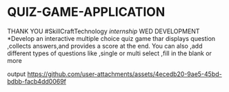 # QUIZ-GAME-APPLICATION
 THANK YOU #SkillCraftTechnology
*internship*
WED DEVELOPMENT
*Develop an interactive multiple choice quiz game thar displays question ,collects answers,and provides a score at the end. You can also ,add different types of questions like ,single or multi select ,fill in the blank or more

output
https://github.com/user-attachments/assets/4ecedb20-9ae5-45bd-bdbb-facb4dd0069f
